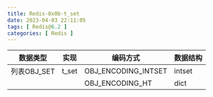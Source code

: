 ```yaml
---
title: Redis-0x0b-t_set
date: 2023-04-03 22:11:05
tags: [ Redis@6.2 ]
categories: [ Redis ]
---
```


| 数据类型    | 实现  | 编码方式            | 数据结构 |
| ----------- | ----- | ------------------- | -------- |
| 列表OBJ_SET | t_set | OBJ_ENCODING_INTSET | intset   |
|             |       | OBJ_ENCODING_HT     | dict     |
